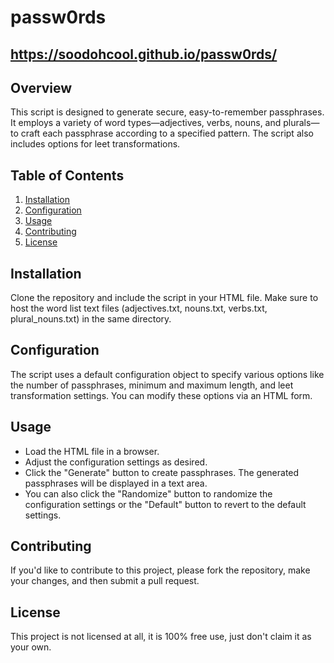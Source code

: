 # passw0rds

## https://soodohcool.github.io/passw0rds/

## Overview

This script is designed to generate secure, easy-to-remember passphrases. It employs a variety of word types—adjectives, verbs, nouns, and plurals—to craft each passphrase according to a specified pattern. The script also includes options for leet transformations.

## Table of Contents

1. [Installation](#installation)
2. [Configuration](#configuration)
3. [Usage](#usage)
4. [Contributing](#contributing)
5. [License](#license)

## Installation

Clone the repository and include the script in your HTML file. Make sure to host the word list text files (adjectives.txt, nouns.txt, verbs.txt, plural_nouns.txt) in the same directory.

## Configuration

The script uses a default configuration object to specify various options like the number of passphrases, minimum and maximum length, and leet transformation settings. You can modify these options via an HTML form.

## Usage

- Load the HTML file in a browser.
- Adjust the configuration settings as desired.
- Click the "Generate" button to create passphrases. The generated passphrases will be displayed in a text area.
- You can also click the "Randomize" button to randomize the configuration settings or the "Default" button to revert to the default settings.

## Contributing

If you'd like to contribute to this project, please fork the repository, make your changes, and then submit a pull request.

## License

This project is not licensed at all, it is 100% free use, just don't claim it as your own. 
